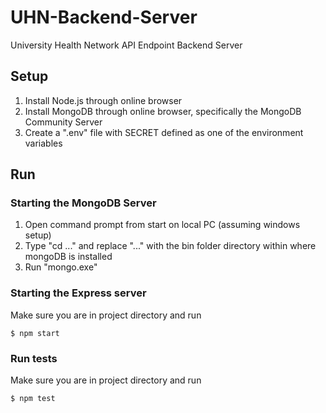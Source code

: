 # UHN-Backend-Server
University Health Network API Endpoint Backend Server

## Setup

1. Install Node.js through online browser
2. Install MongoDB through online browser, specifically the MongoDB Community Server
3. Create a ".env" file with SECRET defined as one of the environment variables

## Run

### Starting the MongoDB Server
1. Open command prompt from start on local PC (assuming windows setup)
2. Type "cd ..." and replace "..." with the bin folder directory within where mongoDB is installed
3. Run "mongo.exe"

### Starting the Express server
Make sure you are in project directory and run
```(bash)
$ npm start
```

### Run tests
Make sure you are in project directory and run 
```(bash)
$ npm test
```
